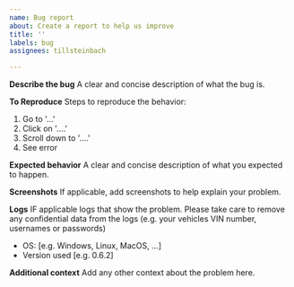 ```yaml
---
name: Bug report
about: Create a report to help us improve
title: ''
labels: bug
assignees: tillsteinbach

---
```


**Describe the bug**
A clear and concise description of what the bug is.

**To Reproduce**
Steps to reproduce the behavior:
1. Go to '...'
2. Click on '....'
3. Scroll down to '....'
4. See error

**Expected behavior**
A clear and concise description of what you expected to happen.

**Screenshots**
If applicable, add screenshots to help explain your problem.

**Logs**
IF applicable logs that show the problem. Please take care to remove any confidential data from the logs (e.g. your vehicles VIN number, usernames or passwords)

 - OS: [e.g. Windows, Linux, MacOS, ...]
 - Version used [e.g. 0.6.2]

**Additional context**
Add any other context about the problem here.
